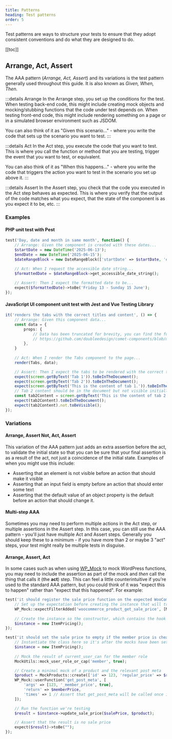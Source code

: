```yaml
---
title: Patterns
heading: Test patterns
order: 5
---
```


Test patterns are ways to structure your tests to ensure that they adopt consistent conventions and do what they are designed to do. 

[[toc]]

## Arrange, Act, Assert

The AAA pattern (_Arrange, Act, Assert_) and its variations is the test pattern generally used throughout this guide. It is also known as _Given, When, Then._

:::details Arrange
In the Arrange step, you set up the conditions for the test. When testing back-end code, this might include creating mock objects and mocking/stubbing functions that the code under test depends on. When testing front-end code, this might include rendering something on a page or in a simulated browser environment such as JSDOM.

You can also think of it as "Given this scenario..." - where you write the code that sets up the scenario you want to test.
:::

:::details Act
In the Act step, you execute the code that you want to test. This is where you call the function or method that you are testing, trigger the event that you want to test, or equivalent.

You can also think of it as "When this happens..." - where you write the code that triggers the action you want to test in the scenario you set up above it.
:::

:::details Assert
In the Assert step, you check that the code you executed in the Act step behaves as expected. This is where you verify that the output of the code matches what you expect, that the state of the component is as you expect it to be, etc.
:::

### Examples

#### PHP unit test with Pest
```php
test('Day, date and month in same month', function() {
    // Arrange: Given the component is created with these dates...
    $startDate = new DateTime('2025-06-13');
    $endDate = new DateTime('2025-06-15');
    $dateRangeBlock = new DateRangeBlock(['startDate' => $startDate, 'endDate' => $endDate, 'showYear' => false, 'showDay' => true]);

    // Act: When I request the accessible date string...
    $formattedDate = $dateRangeBlock->get_accessible_date_string();
    
    // Assert: Then I expect the formatted date to be...
    expect($formattedDate)->toBe('Friday 13 - Sunday 15 June');
});
```

#### JavaScript UI component unit test with Jest and Vue Testing Library
```typescript
it('renders the tabs with the correct titles and content', () => {
    // Arrange: Given this component data...
    const data = {
        props: {
            // Data has been truncated for brevity, you can find the full test code here: 
            // https://github.com/doubleedesign/comet-components/blob/master/packages/core/src/plugins/shared-vue-components/__tests__/tabs.test.ts
        },
    }
    
    // Act: When I render the Tabs component to the page...
    render(Tabs, data);

    // Assert: Then I expect the tabs to be rendered with the correct titles and content...
    expect(screen.getByText('Tab 1')).toBeInTheDocument();
    expect(screen.getByText('Tab 2')).toBeInTheDocument();
    expect(screen.getByText('This is the content of tab 1.')).toBeInTheDocument();
    // Tab 2 content should be in the document but not visible initially
    const tab2Content = screen.getByText('This is the content of tab 2.');
    expect(tab2Content).toBeInTheDocument();
    expect(tab2Content).not.toBeVisible();
});
```

### Variations

#### Arrange, Assert Not, Act, Assert

This variation of the AAA pattern just adds an extra assertion before the act, to validate the initial state so that you can be sure that your final assertion is as a result of the act, not just a coincidence of the initial state. Examples of when you might use this include:
- Asserting that an element is not visible before an action that should make it visible
- Asserting that an input field is empty before an action that should enter some text 
- Asserting that the default value of an object property is the default before an action that should change it.

#### Multi-step AAA

Sometimes you may need to perform multiple actions in the Act step, or multiple assertions in the Assert step. In this case, you can still use the AAA pattern - you'll just have multiple Act and Assert steps. Generally you should keep these to a minimum - if you have more than 2 or maybe 3 "act" steps, your test might really be multiple tests in disguise. 

#### Arrange, Assert, Act

In some cases such as when using [WP_Mock](https://github.com/10up/wp_mock) to mock WordPress functions, you may need to include the assertion as part of the mock and _then_ call the thing that calls it (the **act**) step. This can feel a little counterintuitive if you're used to the standard AAA pattern, but you could think of it was "expect this to happen" rather than "expect that this happened". For example:

```php
test('it should register the sale price function on the expected WooCommerce hook', function() {
    // Set up the expectation before creating the instance that will trigger the hook
    WP_Mock::expectFilterAdded('woocommerce_product_get_sale_price', [Mockery::anyOf(ItemPricing::class), 'update_sale_price'], 10, 2);
    
    // Create the instance so the constructor, which contains the hook registration, is called
    $instance = new ItemPricing();
});
```

```php
test('it should set the sale price to empty if the member price is cheaper', function() use ($salePrice, $memberPrice, $regPrice) {
    // Instantiate the class here so it's after the mocks have been set up
    $instance = new ItemPricing();
    
    // Mock the result of current_user_can for the member role
    MockUtils::mock_user_role_or_cap('member', true);

    // Create a minimal mock of a product and the relevant post meta
    $product = MockProducts::create(['id' => 123, 'regular_price' => $regPrice]);
    WP_Mock::userFunction('get_post_meta', [
        'args' => [123, '_member_price', true],
        'return' => $memberPrice,
        'times' => 1 // Assert that get_post_meta will be called once in this case
    ]);

    // Run the function we're testing
    $result = $instance->update_sale_price($salePrice, $product);

    // Assert that the result is no sale price
    expect($result)->toBe("");
});
```